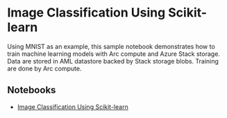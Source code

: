 # Image Classification Using Scikit-learn

Using MNIST as an example, this sample notebook demonstrates how to train machine learning models with Arc compute
and Azure Stack storage. Data are stored in AML datastore backed by Stack storage blobs. Training are done by Arc compute.
 
## Notebooks

* [Image Classification Using Scikit-learn](MNIST_Training_with_ASH_Cluster_and_Storage.ipynb)






   